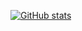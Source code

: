 [![GitHub stats](https://github-readme-stats.vercel.app/api?username=vaporwavy&show_icons=true&theme=dark&hide_title=ture&include_all_commits=ture&hide_border=ture&bg_color=0e1116)](https://github.com/anuraghazra/github-readme-stats)
